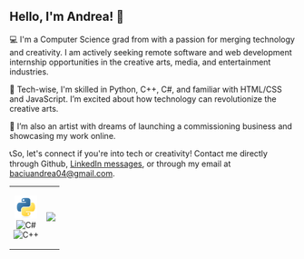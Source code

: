 ## Hello, I'm Andrea! 👋

💻 I'm a Computer Science grad from with a passion for merging technology and creativity. I am actively seeking remote software and web development internship opportunities in the creative arts, media, and entertainment industries.

🔧 Tech-wise, I'm skilled in Python, C++, C#, and familiar with HTML/CSS and JavaScript. I’m excited about how technology can revolutionize the creative arts.

🎨 I’m also an artist with dreams of launching a commissioning business and showcasing my work online. 

📞So, let's connect if you're into tech or creativity! Contact me directly through Github, [LinkedIn messages](https://www.linkedin.com/in/andrea-baciu), or through my email at baciuandrea04@gmail.com.

<table align="center">  <tr>
    <td>
      <p align="center">        <a href="https://www.python.org" target="_blank" rel="noreferrer">          <img src="https://raw.githubusercontent.com/devicons/devicon/master/icons/python/python-original.svg" alt="python" width="40" height="40"/>        </a>
        <br />
        <a target="_blank" rel="noreferrer">          <img src="https://static-00.iconduck.com/assets.00/c-sharp-c-icon-1822x2048-wuf3ijab.png" alt="C#" width="40" height="40"/>        </a>
        <br />
        <a target="_blank" rel="noreferrer">          <img src="https://upload.wikimedia.org/wikipedia/commons/thumb/1/18/ISO_C%2B%2B_Logo.svg/1822px-ISO_C%2B%2B_Logo.svg.png" alt="C++" width="40" height="40"/>        </a>
      </p>
    </td>
    <td>
      <p align="center">        <img src="https://github-readme-stats.vercel.app/api/top-langs/?username=AndreaBaciu17&layout=compact&hide_border=true&&langs_count=10&show_icons=true&theme=transparent" />
      </p>
    </td>
  </tr>
</table>

<!--
**AndreaBaciu17/AndreaBaciu17** is a ✨ _special_ ✨ repository because its `README.md` (this file) appears on your GitHub profile.

Here are some ideas to get you started:

- 🔭 I’m currently working on ...
- 🌱 I’m currently learning ...
- 👯 I’m looking to collaborate on ...
- 🤔 I’m looking for help with ...
- 💬 Ask me about ...
- 📫 How to reach me: ...
- 😄 Pronouns: ...
- ⚡ Fun fact: ...
-->

